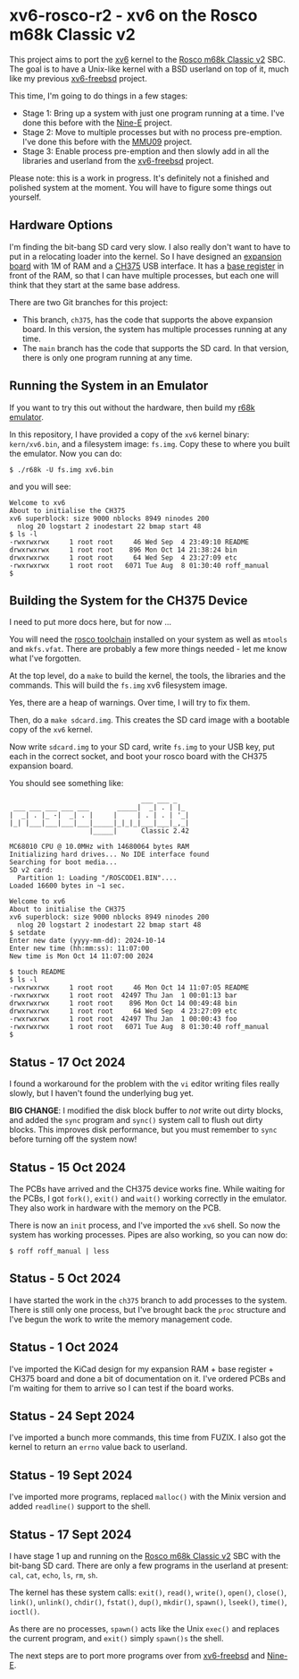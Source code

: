 # xv6-rosco-r2 - xv6 on the Rosco m68k Classic v2

This project aims to port the [xv6](https://github.com/mit-pdos/xv6-public) kernel
to the [Rosco m68k Classic v2](https://github.com/rosco-m68k/rosco_m68k) SBC. The
goal is to have a Unix-like kernel with a BSD userland on top of it, much like my
previous [xv6-freebsd](https://github.com/DoctorWkt/xv6-freebsd) project.

This time, I'm going to do things in a few stages:

 - Stage 1: Bring up a system with just one program running at a time. I've
   done this before with the [Nine-E](https://github.com/DoctorWkt/Nine-E/) project.
 - Stage 2: Move to multiple processes but with no process pre-emption. I've done
   this before with the [MMU09](https://github.com/DoctorWkt/MMU09) project.
 - Stage 3: Enable process pre-emption and then slowly add in all the libraries
   and userland from the [xv6-freebsd](https://github.com/DoctorWkt/xv6-freebsd) project.

Please note: this is a work in progress. It's definitely not a finished and polished
system at the moment. You will have to figure some things out yourself.

## Hardware Options

I'm finding the bit-bang SD card very slow. I also really don't want to have to put
in a relocating loader into the kernel. So I have designed an
[expansion board](hardware) with 1M of RAM and a
[CH375](https://www.electrodragon.com/product/ch375-module-reading-and-writing-u-diskusb-communicate/)
USB interface. It has a
[base register](https://en.wikipedia.org/wiki/Base_and_bounds) in front of the RAM, so that I can have multiple processes, but each one will think that they start at the same base address.

There are two Git branches for this project:

 - This branch, `ch375`, has the code that supports the above expansion board.
   In this version, the system has multiple processes running at any time.
 - The `main` branch has the code that supports the SD card. In that version,
   there is only one program running at any time.

## Running the System in an Emulator

If you want to try this out without the hardware, then build my
[r68k emulator](https://github.com/DoctorWkt/rosco_m68k/tree/wkt_r68k/code/tools/r68k).

In this repository, I have provided a copy of the `xv6` kernel binary: `kern/xv6.bin`, and a filesystem image: `fs.img`. Copy these to where you built the emulator. Now you can do:

```
$ ./r68k -U fs.img xv6.bin
```

and you will see:

```
Welcome to xv6
About to initialise the CH375
xv6 superblock: size 9000 nblocks 8949 ninodes 200
  nlog 20 logstart 2 inodestart 22 bmap start 48
$ ls -l
-rwxrwxrwx     1 root root     46 Wed Sep  4 23:49:10 README
drwxrwxrwx     1 root root    896 Mon Oct 14 21:38:24 bin
drwxrwxrwx     1 root root     64 Wed Sep  4 23:27:09 etc
-rwxrwxrwx     1 root root   6071 Tue Aug  8 01:30:40 roff_manual
$
```

## Building the System for the CH375 Device

I need to put more docs here, but for now ...

You will need the [rosco toolchain](https://rosco-m68k.com/docs/toolchain-installation)
installed on your system as well as `mtools` and `mkfs.vfat`. There are probably a few
more things needed - let me know what I've forgotten.

At the top level, do a `make` to build the kernel, the tools, the libraries and
the commands. This will build the `fs.img` xv6 filesystem image.

Yes, there are a heap of warnings. Over time, I will try to fix them.

Then, do a `make sdcard.img`. This creates the SD card image with a bootable copy
of the `xv6` kernel.

Now write `sdcard.img` to your SD card, write `fs.img` to your USB key, put each
in the correct socket, and boot your rosco board with the CH375 expansion board.

You should see something like:

```
                                 ___ ___ _   
 ___ ___ ___ ___ ___       _____|  _| . | |_ 
|  _| . |_ -|  _| . |     |     | . | . | '_|
|_| |___|___|___|___|_____|_|_|_|___|___|_,_|
                    |_____|      Classic 2.42

MC68010 CPU @ 10.0MHz with 14680064 bytes RAM
Initializing hard drives... No IDE interface found
Searching for boot media...
SD v2 card:
  Partition 1: Loading "/ROSCODE1.BIN"....
Loaded 16600 bytes in ~1 sec.

Welcome to xv6
About to initialise the CH375
xv6 superblock: size 9000 nblocks 8949 ninodes 200
  nlog 20 logstart 2 inodestart 22 bmap start 48
$ setdate
Enter new date (yyyy-mm-dd): 2024-10-14
Enter new time (hh:mm:ss): 11:07:00
New time is Mon Oct 14 11:07:00 2024

$ touch README
$ ls -l
-rwxrwxrwx     1 root root     46 Mon Oct 14 11:07:05 README
-rwxrwxrwx     1 root root  42497 Thu Jan  1 00:01:13 bar
drwxrwxrwx     1 root root    896 Mon Oct 14 00:49:48 bin
drwxrwxrwx     1 root root     64 Wed Sep  4 23:27:09 etc
-rwxrwxrwx     1 root root  42497 Thu Jan  1 00:00:43 foo
-rwxrwxrwx     1 root root   6071 Tue Aug  8 01:30:40 roff_manual
$
```

## Status - 17 Oct 2024

I found a workaround for the problem with the `vi` editor writing files really
slowly, but I haven't found the underlying bug yet.

**BIG CHANGE**: I modified the disk block buffer to _not_ write out dirty blocks,
and added the `sync` program and `sync()` system call to flush out dirty blocks.
This improves disk performance, but you must remember to `sync` before turning off
the system now!

## Status - 15 Oct 2024

The PCBs have arrived and the CH375 device works fine. While waiting for the PCBs,
I got `fork()`, `exit()` and `wait()` working correctly in the emulator. They also
work in hardware with the memory on the PCB.

There is now an `init` process, and I've imported the `xv6` shell. So now the system
has working processes. Pipes are also working, so you can now do:

```
$ roff roff_manual | less
```

## Status - 5 Oct 2024

I have started the work in the `ch375` branch to add processes to the system.
There is still only one process, but I've brought back the `proc` structure
and I've begun the work to write the memory management code.

## Status - 1 Oct 2024

I've imported the KiCad design for my expansion RAM + base register + CH375 board
and done a bit of documentation on it. I've ordered PCBs and I'm waiting for them
to arrive so I can test if the board works.

## Status - 24 Sept 2024

I've imported a bunch more commands, this time from FUZIX.
I also got the kernel to return an `errno` value back to
userland.

## Status - 19 Sept 2024

I've imported more programs, replaced `malloc()` with the Minix version and
added `readline()` support to the shell.

## Status - 17 Sept 2024

I have stage 1 up and running on the
[Rosco m68k Classic v2](https://github.com/rosco-m68k/rosco_m68k) SBC with the
bit-bang SD card. There are only a few programs in the userland at present:
`cal`, `cat`, `echo`, `ls`, `rm`, `sh`.

The kernel has these system calls:
`exit()`, `read()`, `write()`, `open()`, `close()`, `link()`, `unlink()`, `chdir()`,
`fstat()`, `dup()`, `mkdir()`, `spawn()`, `lseek()`, `time()`, `ioctl()`.

As there are no processes, `spawn()` acts like the Unix `exec()` and replaces the
current program, and `exit()` simply `spawn()s` the shell.

The next steps are to port more programs over from
[xv6-freebsd](https://github.com/DoctorWkt/xv6-freebsd) and
[Nine-E](https://github.com/DoctorWkt/Nine-E/).
